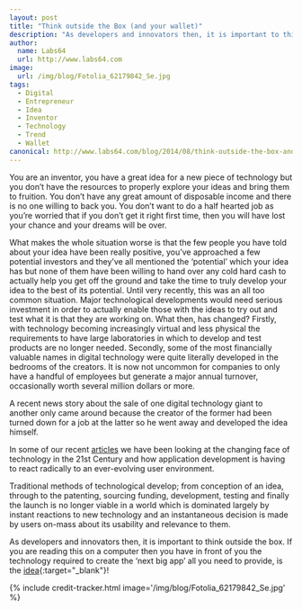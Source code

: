 ```yaml
---
layout: post
title: "Think outside the Box (and your wallet)"
description: "As developers and innovators then, it is important to think outside the box"
author:
  name: Labs64
  url: http://www.labs64.com
image:
  url: /img/blog/Fotolia_62179842_Se.jpg
tags:
  - Digital
  - Entrepreneur
  - Idea
  - Inventor
  - Technology
  - Trend
  - Wallet
canonical: http://www.labs64.com/blog/2014/08/think-outside-the-box-and-your-wallet/
---
```


You are an inventor, you have a great idea for a new piece of technology but you don’t have the resources to properly explore your ideas and bring them to fruition. You don’t have any great amount of disposable income and there is no one willing to back you. You don’t want to do a half hearted job as you’re worried that if you don’t get it right first time, then you will have lost your chance and your dreams will be over.

What makes the whole situation worse is that the few people you have told about your idea have been really positive, you’ve approached a few potential investors and they’ve all mentioned the ‘potential’ which your idea has but none of them have been willing to hand over any cold hard cash to actually help you get off the ground and take the time to truly develop your idea to the best of its potential.
Until very recently, this was an all too common situation. Major technological developments would need serious investment in order to actually enable those with the ideas to try out and test what it is that they are working on. What then, has changed? Firstly, with technology becoming increasingly virtual and less physical the requirements to have large laboratories in which to develop and test products are no longer needed. Secondly, some of the most financially valuable names in digital technology were quite literally developed in the bedrooms of the creators. It is now not uncommon for companies to only have a handful of employees but generate a major annual turnover, occasionally worth several million dollars or more.

A recent news story about the sale of one digital technology giant to another only came around because the creator of the former had been turned down for a job at the latter so he went away and developed the idea himself.

In some of our recent [articles](/blog/2014/05/19/is-there-an-application-crash-looming/) we have been looking at the changing face of technology in the 21st Century and how application development is having to react radically to an ever-evolving user environment.

Traditional methods of technological develop; from conception of an idea, through to the patenting, sourcing funding, development, testing and finally the launch is no longer viable in a world which is dominated largely by instant reactions to new technology and an instantaneous decision is made by users on-mass about its usability and relevance to them.

As developers and innovators then, it is important to think outside the box. If you are reading this on a computer then you have in front of you the technology required to create the ‘next big app’ all you need to provide, is the [idea](http://io.labs64.com/maps-munich-sportive/){:target="_blank"}!

{% include credit-tracker.html image='/img/blog/Fotolia_62179842_Se.jpg' %}

